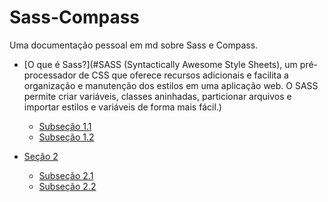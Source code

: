 # Sass-Compass
Uma documentação pessoal em md sobre Sass e Compass.



- [O que é Sass?](#SASS (Syntactically Awesome Style Sheets), um pré-processador de CSS que oferece recursos adicionais e facilita a organização e manutenção dos estilos em uma aplicação web. O SASS permite criar variáveis, classes aninhadas, particionar arquivos e importar estilos e variáveis de forma mais fácil.)

  - [Subseção 1.1](#subseção-11)
  - [Subseção 1.2](#subseção-12)
- [Seção 2](#seção-2)
  - [Subseção 2.1](#subseção-21)
  - [Subseção 2.2](#subseção-22)



